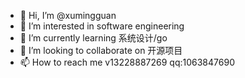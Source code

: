 - 👋 Hi, I’m @xumingguan
- 👀 I’m interested in software engineering
- 🌱 I’m currently learning 系统设计/go
- 💞️ I’m looking to collaborate on 开源项目
- 📫 How to reach me v13228887269 qq:1063847690

<!---
xumingguan/xumingguan is a ✨ special ✨ repository because its `README.md` (this file) appears on your GitHub profile.
You can click the Preview link to take a look at your changes.
--->
